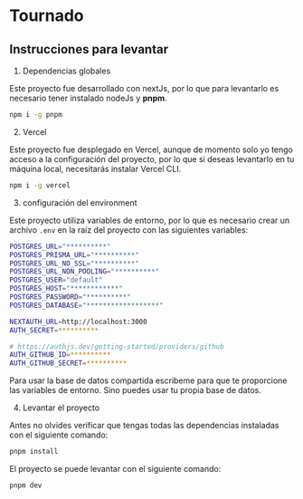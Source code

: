 # Tournado

## Instrucciones para levantar

1. Dependencias globales

Este proyecto fue desarrollado con nextJs, por lo que para levantarlo es necesario tener instalado nodeJs y **pnpm**.

```bash
npm i -g pnpm
```

2. Vercel

Este proyecto fue desplegado en Vercel, aunque de momento solo yo tengo acceso a la configuración del proyecto, por lo que si deseas levantarlo en tu máquina local, necesitarás instalar Vercel CLI.

```bash
npm i -g vercel
```

3. configuración del environment

Este proyecto utiliza variables de entorno, por lo que es necesario crear un archivo `.env` en la raíz del proyecto con las siguientes variables:

```bash
POSTGRES_URL="**********"
POSTGRES_PRISMA_URL="**********"
POSTGRES_URL_NO_SSL="**********"
POSTGRES_URL_NON_POOLING="**********"
POSTGRES_USER="default"
POSTGRES_HOST="************"
POSTGRES_PASSWORD="**********"
POSTGRES_DATABASE="******************"

NEXTAUTH_URL=http://localhost:3000
AUTH_SECRET=**********

# https://authjs.dev/getting-started/providers/github
AUTH_GITHUB_ID=**********
AUTH_GITHUB_SECRET=**********
```	

Para usar la base de datos compartida escribeme para que te proporcione las variables de entorno. Sino puedes usar tu propia base de datos.

4. Levantar el proyecto

Antes no olvides verificar que tengas todas las dependencias instaladas con el siguiente comando:

```bash
pnpm install
```

El proyecto se puede levantar con el siguiente comando:

```bash
pnpm dev
```
